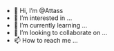 - 👋 Hi, I’m @Attass
- 👀 I’m interested in ...
- 🌱 I’m currently learning ...
- 💞️ I’m looking to collaborate on ...
- 📫 How to reach me ...

<!---
Attass/Attass is a ✨ special ✨ repository because its `README.md` (this file) appears on your GitHub profile.
You can click the Preview link to take a look at your changes.
--->
